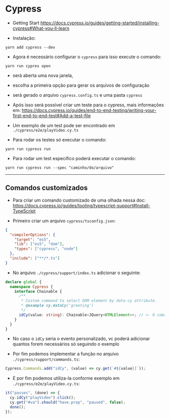 # Cypress

- Getting Start https://docs.cypress.io/guides/getting-started/installing-cypress#What-you-ll-learn

- Instalação:

```shell
yarn add cypress --dev
```

- Agora é necessário configurar o `cypress` para isso execute o comando:

```shell
yarn run cypres open
```

- será aberta uma nova janela,
- escolha a primeira opção para gerar os arquivos de configuração
- será gerado o arquivo `cypress.config.ts` e uma pasta `cypress`

- Após isso será possível criar um teste para o cypress, mais informações em: https://docs.cypress.io/guides/end-to-end-testing/writing-your-first-end-to-end-test#Add-a-test-file

- Um exemplo de um test pode ser encontrado em `./cypress/e2e/playVideo.cy.ts`

- Para rodar os testes só executar o comando:

```shell
yarn run cypress run
```

- Para rodar um test especifico poderá executar o comando:

```shell
yarn run cypress run --spec "caminho/do/arquivo"
```

---

## Comandos customizados

- Para criar um comando customizado de uma olhada nessa doc: https://docs.cypress.io/guides/tooling/typescript-support#Install-TypeScript

- Primeiro criar um arquivo `cypress/tsconfig.json`:

```json
{
  "compilerOptions": {
    "target": "es5",
    "lib": ["es5", "dom"],
    "types": ["cypress", "node"]
  },
  "include": ["**/*.ts"]
}
```

- No arquivo `./cypress/support/index.ts` adicionar o seguinte:

```ts
declare global {
  namespace Cypress {
    interface Chainable {
      /**
       * Custom command to select DOM element by data-cy attribute.
       * @example cy.dataCy('greeting')
       */
      idCy(value: string): Chainable<JQuery<HTMLElement>>; // <- O comando personalizado
    }
  }
}
```

- No caso o `idCy` seria o evento personalizado, vc poderá adicionar quantos forem necessários só seguindo o exemplo

- Por fim podemos implementar a função no arquivo `./cypress/support/commands.ts`:

```ts
Cypress.Commands.add("idCy", (value) => cy.get(`#${value}]`));
```

- E por fim podemos utiliza-la conforme exemplo em `./cypress/e2e/playVideo.cy.ts`:

```ts
it("passes", (done) => {
  cy.idCy("playVideo").click();
  cy.get("#va").should("have.prop", "paused", false);
  done();
});
```